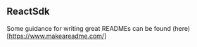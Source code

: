 ## ReactSdk

Some guidance for writing great READMEs can be found (here)[https://www.makeareadme.com/]

